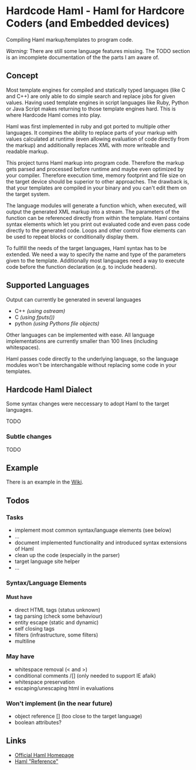 # Hardcode Haml - Haml for Hardcore Coders (and Embedded devices)

Compiling Haml markup/templates to program code.

*Warning:* There are still some language features missing. The TODO section is
an imcomplete documentation of the the parts I am aware of.

## Concept

Most template engines for compiled and statically typed languages (like C and
C++) are only able to do simple search and replace jobs for given values. Having
used template engines in script languages like Ruby, Python or Java Script makes
returning to those template engines hard. This is where Hardcode Haml comes into
play.

Haml was first implemented in ruby and got ported to multiple other languages.
It compines the ability to replace parts of your markup with values calculated
at runtime (even allowing evaluation of code directly from the markup) and
additionally replaces XML with more writeable and readable markup.

This project turns Haml markup into program code. Therefore the markup gets
parsed and processed before runtime and maybe even optimized by your compiler.
Therefore execution time, memory footprint and file size on the target device
should be superior to other approaches. The drawback is, that your templates are
compiled in your binary and you can't edit them on the target system.

The language modules will generate a function which, when executed, will output
the generated XML markup into a stream. The parameters of the function can be
referenced directly from within the template. Haml contains syntax elements
which let you print out evaluated code and even pass code directly to the
generated code. Loops and other control flow elements can be used to repeat
blocks or conditionally display them.

To fullfill the needs of the target languages, Haml syntax has to be extended.
We need a way to specify the name and type of the parameters given to the
template. Additionally most languages need a way to execute code before the
function declaration (e.g. to include headers).

## Supported Languages

Output can currently be generated in several languages

* C++ _(using ostream)_
* C _(using fputs())_
* python _(using Pythons file objects)_

Other languages can be implemented with ease. All language implementations are
currently smaller than 100 lines (including whitespaces).

Haml passes code directly to the underlying language, so the language modules
won't be interchangable without replacing some code in your templates.

## Hardcode Haml Dialect

Some syntax changes were neccessary to adopt Haml to the target languages.

TODO

### Subtle changes

TODO

## Example

There is an example in the [Wiki](https://github.com/thammi/Hardcode-Haml/wiki/Example-Workflow-%28C++%29).

## Todos

### Tasks

* implement most common syntax/language elements (see below)
* ...
* document implemented functionality and introduced syntax extensions of Haml
* clean up the code (especially in the parser)
* target language site helper
* ...

### Syntax/Language Elements

#### Must have

* direct HTML tags (status unknown)
* tag parsing (check some behaviour)
* entity escape (static and dynamic)
* self closing tags
* filters (infrastructure, some filters)
* multiline

### May have

* whitespace removal (&lt; and >)
* conditional comments /\[] (only needed to support IE afaik)
* whitespace preservation
* escaping/unescaping html in evaluations

### Won't implement (in the near future)

* object reference \[] (too close to the target language)
* boolean attributes?

## Links

* [Official Haml Homepage](http://haml-lang.com/)
* [Haml "Reference"](http://haml-lang.com/docs/yardoc/file.HAML_REFERENCE.html)

